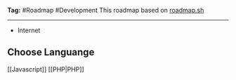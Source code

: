 **Tag:** #Roadmap #Development
This roadmap based on [roadmap.sh](https://roadmap.sh/backend) 
- - - 
- Internet 

## Choose Languange
[[Javascript]] 
[[PHP|PHP]]
